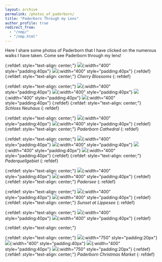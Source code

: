 ```yaml
---
layout: archive
permalink: /photos_of_paderborn/
title: "Paderborn Through my Lens"
author_profile: true
redirect_from: 
  - "/nmp/"
  - "/nmp.html"
---
```


Here I share some photos of Paderborn that I have clicked on the numerous walks I have taken. Come see Paderborn through my lens!


{:refdef: style="text-align: center;"}
![](/images/Paderbornextra29.jpg){:width="400" style="padding:40px"}
![](/images/Paderbornextra30.jpg){:width="400" style="padding:40px"}
{:refdef}
{:refdef: style="text-align: center;"}
*Cherry Blossoms*
{: refdef}

{:refdef: style="text-align: center;"}
![](/images/Paderbornextra4.jpg){:width="400" style="padding:40px"}
![](/images/Paderbornextra22.jpg){:width="400" style="padding:40px"}
![](/images/Paderbornextra31.jpg){:width="400" style="padding:40px"}
![](/images/Paderbornextra32.jpg){:width="400" style="padding:40px"}
{:refdef}
{:refdef: style="text-align: center;"}
*Schloss Neuhaus*
{: refdef}

{:refdef: style="text-align: center;"}
![](/images/Paderbornextra1.jpg){:width="400" style="padding:40px"}
![](/images/Paderbornextra2.jpg){:width="400" style="padding:40px"}
{:refdef}
{:refdef: style="text-align: center;"}
*Paderborn Cathedral*
{: refdef}


{:refdef: style="text-align: center;"}
![](/images/Paderbornextra9.jpg){:width="400" style="padding:40px"}
![](/images/Paderbornextra10.jpg){:width="400" style="padding:40px"}
![](/images/Paderbornextra11.jpg){:width="400" style="padding:40px"}
![](/images/Paderbornextra12.jpg){:width="400" style="padding:40px"}
{:refdef}
{:refdef: style="text-align: center;"}
*Paderquellgebiet*
{: refdef}


{:refdef: style="text-align: center;"}
![](/images/Paderbornextra18.jpg){:width="400" style="padding:40px"}
![](/images/Paderbornextra19.jpg){:width="400" style="padding:40px"}
{:refdef}
{:refdef: style="text-align: center;"}
*Padersee*
{: refdef}


{:refdef: style="text-align: center;"}
![](/images/Paderbornextra26.jpg){:width="400" style="padding:40px"}
![](/images/Paderbornextra27.jpg){:width="400" style="padding:40px"}
{:refdef}
{:refdef: style="text-align: center;"}
*Sunset at Lippesee*
{: refdef}


{:refdef: style="text-align: center;"}
![](/images/Paderbornextra17.jpg){:width="400" style="padding:40px"}
![](/images/Paderborn2_8.jpg){:width="400" style="padding:40px"}
{:refdef}


{:refdef: style="text-align: center;"}

{:refdef: style="text-align: center;"}
![](/images/Paderbornextra6.jpg){:width="750" style="padding:20px"}
![](/images/Paderbornextra7.jpg){:width="400" style="padding:40px"}
![](/images/Paderbornextra8.jpg){:width="400" style="padding:40px"}
![](/images/Paderbornextra5.jpg){:width="750" style="padding:20px"}
{:refdef}
{:refdef: style="text-align: center;"}
*Paderborn Christmas Market*
{: refdef}